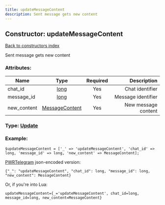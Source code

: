 ```yaml
---
title: updateMessageContent
description: Sent message gets new content
---
```

## Constructor: updateMessageContent  
[Back to constructors index](index.md)



Sent message gets new content

### Attributes:

| Name     |    Type       | Required | Description |
|----------|:-------------:|:--------:|------------:|
|chat\_id|[long](../types/long.md) | Yes|Chat identifier|
|message\_id|[long](../types/long.md) | Yes|Message identifier|
|new\_content|[MessageContent](../types/MessageContent.md) | Yes|New message content|



### Type: [Update](../types/Update.md)


### Example:

```
$updateMessageContent = ['_' => 'updateMessageContent', 'chat_id' => long, 'message_id' => long, 'new_content' => MessageContent];
```  

[PWRTelegram](https://pwrtelegram.xyz) json-encoded version:

```
{"_": "updateMessageContent", "chat_id": long, "message_id": long, "new_content": MessageContent}
```


Or, if you're into Lua:  


```
updateMessageContent={_='updateMessageContent', chat_id=long, message_id=long, new_content=MessageContent}

```


